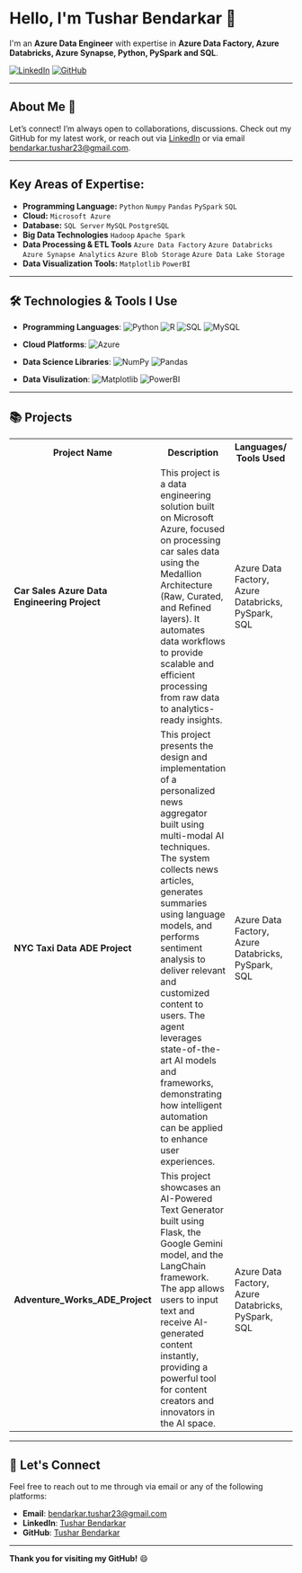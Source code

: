 # Hello, I'm Tushar Bendarkar 👋

I'm an **Azure Data Engineer** with expertise in **Azure Data Factory, Azure Databricks, Azure Synapse, Python, PySpark and SQL**. 

[![LinkedIn](https://img.shields.io/badge/linkedin-%230077B5.svg?style=for-the-badge&logo=linkedin&logoColor=white)](https://www.linkedin.com/in/tushar-bendarkar-74748b196/)
[![GitHub](https://img.shields.io/badge/github-%23121011.svg?style=for-the-badge&logo=github&logoColor=white)](https://github.com/iamtushaar)

---

## About Me 🤖


Let’s connect! I’m always open to collaborations, discussions. Check out my GitHub for my latest work, or reach out via [LinkedIn](www.linkedin.com/in/tushar-bendarkar-74748b196) or via email [bendarkar.tushar23@gmail.com](bendarkar.tushar23@gmail.com).

---

## Key Areas of Expertise:
- **Programming Language:** `Python` `Numpy` `Pandas` `PySpark` `SQL`
- **Cloud:** `Microsoft Azure` 
- **Database:** `SQL Server` `MySQL` `PostgreSQL`
- **Big Data Technologies** `Hadoop` `Apache Spark`
- **Data Processing & ETL Tools** `Azure Data Factory` `Azure Databricks` `Azure Synapse Analytics` `Azure Blob Storage` `Azure Data Lake Storage`
- **Data Visualization Tools:** `Matplotlib` `PowerBI` 

---

## 🛠️ Technologies & Tools I Use

- **Programming Languages**: 
  ![Python](https://img.shields.io/badge/Python-3776AB?style=flat&logo=python&logoColor=white)
  ![R](https://img.shields.io/badge/R-276DC3?style=flat&logo=r&logoColor=white)
  ![SQL](https://img.shields.io/badge/SQL-4479A1?style=flat&logo=sql&logoColor=white)
  ![MySQL](https://img.shields.io/badge/mysql-%2300f.svg?style=for-the-badge&logo=mysql&logoColor=white)

- **Cloud Platforms**:
  ![Azure](https://img.shields.io/badge/Azure-0089D6?style=flat&logo=microsoft-azure&logoColor=white)

- **Data Science Libraries**:
  ![NumPy](https://img.shields.io/badge/NumPy-013243?style=flat&logo=numpy&logoColor=white)
  ![Pandas](https://img.shields.io/badge/Pandas-150458?style=flat&logo=pandas&logoColor=white)

- **Data Visulization**:
  ![Matplotlib](https://img.shields.io/badge/Matplotlib-%23ffffff.svg?style=for-the-badge&logo=Matplotlib&logoColor=black)
  ![PowerBI](https://img.shields.io/badge/PowerBI-F2C811?style=for-the-badge&logo=Power%20BI&logoColor=white)

---

## 📚 Projects

<table>
  <tr>
    <th>Project Name</th>
    <th>Description</th>
    <th>Languages/ Tools Used</th>
    <th>Repository Link</th>
  </tr>
  
  <tr>
    <td><b>Car Sales Azure Data Engineering Project</b></td>
    <td> This project is a data engineering solution built on Microsoft Azure, focused on processing car sales data using the Medallion Architecture (Raw, Curated, and Refined layers). It automates data workflows to provide scalable and efficient processing from raw data to analytics-ready insights. </td>
    <td>Azure Data Factory, Azure Databricks, PySpark, SQL</td>
    <td><a href="https://github.com/iamtushaar/CAR_SALES_ADE_Project">Project</a></td>
  </tr>
  
  <tr>
    <td><b>NYC Taxi Data ADE Project</b></td>
    <td>This project presents the design and implementation of a personalized news aggregator built using multi-modal AI techniques. The system collects news articles, generates summaries using language models, and performs sentiment analysis to deliver relevant and customized content to users. The agent leverages state-of-the-art AI models and frameworks, demonstrating how intelligent automation can be applied to enhance user experiences.</td>
    <td>Azure Data Factory, Azure Databricks, PySpark, SQL</td>
    <td><a href="https://github.com/iamtushaar/NYC_Taxi_Data_ADE_Project">Project</a></td>
  </tr>
  
  <tr>
    <td><b>Adventure_Works_ADE_Project</b></td>
    <td>This project showcases an AI-Powered Text Generator built using Flask, the Google Gemini model, and the LangChain framework. The app allows users to input text and receive AI-generated content instantly, providing a powerful tool for content creators and innovators in the AI space.
    </td>
    <td>Azure Data Factory, Azure Databricks, PySpark, SQL</td>
    <td><a href="https://github.com/iamtushaar/Adventure_Works_ADE_Project">Project</a></td>
  </tr>

</table>

---

## 📣 Let's Connect

Feel free to reach out to me through via email or any of the following platforms:
- **Email**: [bendarkar.tushar23@gmail.com](bendarkar.tushar23@gmail.com)
- **LinkedIn**: [Tushar Bendarkar](www.linkedin.com/in/tushar-bendarkar-74748b196)
- **GitHub**: [Tushar Bendarkar]([https://github.com/Ravjot03](https://github.com/iamtushaar/))

---
**Thank you for visiting my GitHub!** 😄
